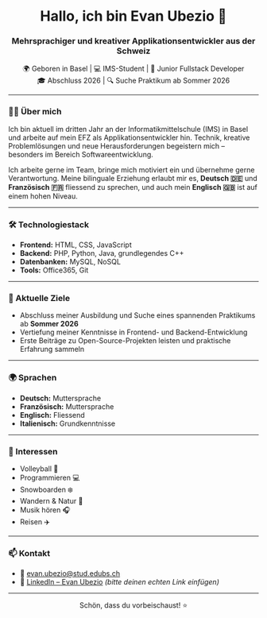 <h1 align="center">Hallo, ich bin Evan Ubezio 👋</h1>
<h3 align="center">Mehrsprachiger und kreativer Applikationsentwickler aus der Schweiz</h3>

<p align="center">
  🌍 Geboren in Basel | 💻 IMS-Student | 🔧 Junior Fullstack Developer<br>
  🎓 Abschluss 2026 | 🔍 Suche Praktikum ab Sommer 2026<br>
</p>

---

### 🧑‍💻 Über mich

Ich bin aktuell im dritten Jahr an der Informatikmittelschule (IMS) in Basel und arbeite auf mein EFZ als Applikationsentwickler hin. Technik, kreative Problemlösungen und neue Herausforderungen begeistern mich – besonders im Bereich Softwareentwicklung.  

Ich arbeite gerne im Team, bringe mich motiviert ein und übernehme gerne Verantwortung. Meine bilinguale Erziehung erlaubt mir es, **Deutsch 🇩🇪** und **Französisch 🇫🇷** fliessend zu sprechen, und auch mein **Englisch 🇬🇧** ist auf einem hohen Niveau.

---

### 🛠️ Technologiestack

- **Frontend:** HTML, CSS, JavaScript  
- **Backend:** PHP, Python, Java, grundlegendes C++  
- **Datenbanken:** MySQL, NoSQL  
- **Tools:** Office365, Git  

---

### 🎯 Aktuelle Ziele

- Abschluss meiner Ausbildung und Suche eines spannenden Praktikums ab **Sommer 2026**  
- Vertiefung meiner Kenntnisse in Frontend- und Backend-Entwicklung  
- Erste Beiträge zu Open-Source-Projekten leisten und praktische Erfahrung sammeln

---

### 🌍 Sprachen

- **Deutsch:** Muttersprache  
- **Französisch:** Muttersprache  
- **Englisch:** Fliessend  
- **Italienisch:** Grundkenntnisse

---

### 🏐 Interessen

- Volleyball 🏐  
- Programmieren 💻  
- Snowboarden ❄️  
- Wandern & Natur 🌲  
- Musik hören 🎧  
- Reisen ✈️

---

### 📫 Kontakt

- 📧 [evan.ubezio@stud.edubs.ch](mailto:evan.ubezio@stud.edubs.ch)  
- 🔗 [LinkedIn – Evan Ubezio](https://www.linkedin.com) *(bitte deinen echten Link einfügen)*

---

<p align="center">
  Schön, dass du vorbeischaust! ⭐️
</p>
